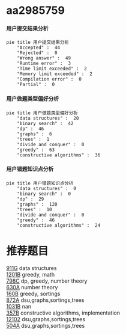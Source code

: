 # aa2985759

<!-- tabs:start -->



#### **用户提交结果分析**

```mermaid
pie title 用户提交结果分析
    "Accepted" :  44
    "Rejected" :  0
    "Wrong answer" :  49
    "Runtime error" :  3
    "Time limit exceeded" :  2
    "Memory limit exceeded" :  2
    "Compilation error" :  0
    "Partial" :  0
```

#### **用户做题类型偏好分析**

```mermaid
pie title 用户做题类型偏好分析
    "data structures" :  20
    "binary search" :  42
    "dp" :  46
    "graphs" :  6
    "trees" :  1
    "divide and conquer" :  0
    "greedy" :  63
    "constructive algorithms" :  36
```
#### **用户错题知识点分析**

```mermaid
pie title 用户错题知识点分析
    "data structures" :  0
    "binary search" :  0
    "dp" :  29
    "graphs" :  120
    "trees" :  10
    "divide and conquer" :  0
    "greedy" :  46
    "constructive algorithms" :  24
```



<!-- tabs:end -->
# 推荐题目
[911G](https://codeforces.com/contest/911/problem/G)		data structures		  
[1201B](https://codeforces.com/contest/1201/problem/B)		greedy,
                        math		  
[798C](https://codeforces.com/contest/798/problem/C)		dp,
                        greedy,
                        number theory		  
[630A](https://codeforces.com/contest/630/problem/A)		number theory		  
[160B](https://codeforces.com/contest/160/problem/B)		greedy,
                        sortings		  
[872A](https://codeforces.com/contest/872/problem/A)		dsu,graphs,sortings,trees		  
[1031B](https://codeforces.com/contest/1031/problem/B)		nan		  
[357B](https://codeforces.com/contest/357/problem/B)		constructive algorithms,
                        implementation		  
[12102](https://codeforces.com/contest/1210/problem/2)		dsu,graphs,sortings,trees		  
[504A](https://codeforces.com/contest/504/problem/A)		dsu,graphs,sortings,trees		  
